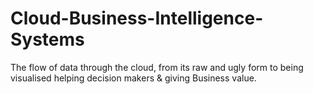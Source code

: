 # Cloud-Business-Intelligence-Systems
The flow of data through the cloud, from its raw and ugly form to being visualised helping decision makers &amp; giving Business value.
